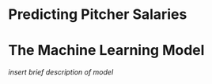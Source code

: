 # Predicting Pitcher Salaries

# The Machine Learning Model
*insert brief description of model*

<br>

